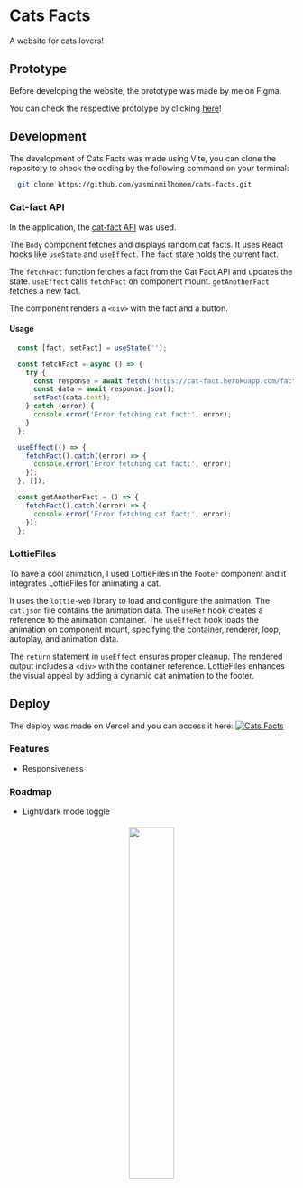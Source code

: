 
# Cats Facts

A website for cats lovers!


## Prototype

Before developing the website, the prototype was made by me on Figma.

You can check the respective prototype by clicking [here](https://www.figma.com/file/3vWWvwCidZvdBhqRoVZYup/Cats-Facts?type=design&node-id=0%3A1&t=JBBKP7fbqwHc97gP-1)!

## Development
The development of Cats Facts was made using Vite, you can clone the repository to check the coding by the following command on your terminal:

```bash
  git clone https://github.com/yasminmilhomem/cats-facts.git
```

### Cat-fact API
In the application, the [cat-fact API](https://cat-fact.herokuapp.com/facts/random) was used.

The `Body` component fetches and displays random cat facts. It uses React hooks like `useState` and `useEffect`. The `fact` state holds the current fact.

The `fetchFact` function fetches a fact from the Cat Fact API and updates the state. `useEffect` calls `fetchFact` on component mount. `getAnotherFact` fetches a new fact.

The component renders a `<div>` with the fact and a button.


#### Usage

```javascript
  const [fact, setFact] = useState('');

  const fetchFact = async () => {
    try {
      const response = await fetch('https://cat-fact.herokuapp.com/facts/random');
      const data = await response.json();
      setFact(data.text);
    } catch (error) {
      console.error('Error fetching cat fact:', error);
    }
  };

  useEffect(() => {
    fetchFact().catch((error) => {
      console.error('Error fetching cat fact:', error);
    });
  }, []);

  const getAnotherFact = () => {
    fetchFact().catch((error) => {
      console.error('Error fetching cat fact:', error);
    });
  };

```



### LottieFiles
To have a cool animation, I used LottieFiles in the `Footer` component and it integrates LottieFiles for animating a cat.

It uses the `lottie-web` library to load and configure the animation. The `cat.json` file contains the animation data. The `useRef` hook creates a reference to the animation container. The `useEffect` hook loads the animation on component mount, specifying the container, renderer, loop, autoplay, and animation data.

The `return` statement in `useEffect` ensures proper cleanup. The rendered output includes a `<div>` with the container reference. LottieFiles enhances the visual appeal by adding a dynamic cat animation to the footer.

## Deploy
The deploy was made on Vercel and you can access it here: [![Cats Facts](https://img.shields.io/badge/cats_facts-000?style=for-the-badge&logo=dependabot&logoColor=white)](https://cats-facts-yasminmilhomem.vercel.app/)


### Features

- Responsiveness


### Roadmap

- Light/dark mode toggle





####

<div>
<p align="center" width="40%">
    <img width="40%" src="https://i.ibb.co/9N5P23B/logo.png">
</p>
</div>
